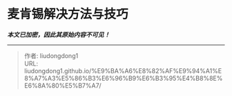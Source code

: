 # 麦肯锡解决方法与技巧

***本文已加密，因此其原始内容不可见！***

---

> 作者: liudongdong1  
> URL: liudongdong1.github.io/%E9%BA%A6%E8%82%AF%E9%94%A1%E8%A7%A3%E5%86%B3%E6%96%B9%E6%B3%95%E4%B8%8E%E6%8A%80%E5%B7%A7/  

